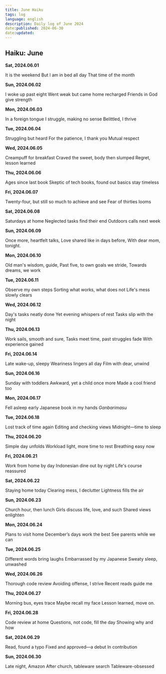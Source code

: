 ```yaml
---
title: June Haiku
tags: log
language: english
description: Daily log of June 2024
date:published: 2024-06-30
date:updated:
---
```


## Haiku: June

**Sat, 2024.06.01**

It is the weekend
But I am in bed all day
That time of the month

**Sun, 2024.06.02**

I woke up past eight
Went weak but came home recharged
Friends in God give strength

**Mon, 2024.06.03**

In a foreign tongue
I struggle, making no sense
Belittled, I thrive

**Tue, 2024.06.04**

Struggling but heard
For the patience, I thank you
Mutual respect

**Wed, 2024.06.05**

Creampuff for breakfast
Craved the sweet, body then slumped
Regret, lesson learned

**Thu, 2024.06.06**

Ages since last book
Skeptic of tech books, found out
basics stay timeless

**Fri, 2024.06.07**

Twenty-four, but still
so much to achieve and see
Fear of thirties looms

**Sat, 2024.06.08**

Saturdays at home
Neglected tasks find their end
Outdoors calls next week

**Sun, 2024.06.09**

Once more, heartfelt talks,
Love shared like in days before,
With dear mom, tonight.

**Mon, 2024.06.10**

Old man's wisdom, guide,
Past five, to own goals we stride,
Towards dreams, we work

**Tue, 2024.06.11**

Observe my own steps
Sorting what works, what does not
Life's mess slowly clears

**Wed, 2024.06.12**

Day's tasks neatly done
Yet evening whispers of rest
Tasks slip with the night

**Thu, 2024.06.13**

Work sails, smooth and sure,
Tasks meet time, past struggles fade
With experience gained

**Fri, 2024.06.14**

Late wake-up, sleepy
Weariness lingers all day
Film with dear, unwind

**Sun, 2024.06.16**

Sunday with toddlers
Awkward, yet a child once more
Made a cool friend too

**Mon, 2024.06.17**

Fell asleep early
Japanese book in my hands
_Ganbarimasu_

**Tue, 2024.06.18**

Lost track of time again
Editing and checking views
Midnight—time to sleep

**Thu, 2024.06.20**

Simple day unfolds
Workload light, more time to rest
Breathing easy now

**Fri, 2024.06.21**

Work from home by day
Indonesian dine out by night
Life's course reassured

**Sat, 2024.06.22**

Staying home today
Clearing mess, I declutter
Lightness fills the air

**Sun, 2024.06.23**

Church hour, then lunch
Girls discuss life, love, and such
Shared views enlighten


**Mon, 2024.06.24**

Plans to visit home
December’s days work the best
See parents while we can

**Tue, 2024.06.25**

Different words bring laughs
Embarrassed by my Japanese
Sweaty sleep, unwashed

**Wed, 2024.06.26**

Thorough code review
Avoiding offense, I strive
Recent reads guide me

**Thu, 2024.06.27**

Morning bus, eyes trace
Maybe recall my face
Lesson learned, move on.

**Fri, 2024.06.28**

Code review at home
Questions, not code, fill the day
Showing why and how

**Sat, 2024.06.29**

Read, found a typo
Fixed and approved—a debut
In contribution

**Sun, 2024.06.30**

Late night, Amazon
After church,  tableware search
Tableware-obsessed